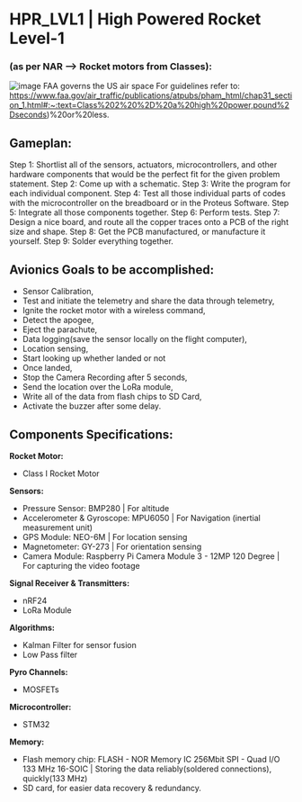 # HPR_LVL1 | High Powered Rocket Level-1
### (as per NAR --> Rocket motors from Classes):
![image](https://github.com/yup-VARUN/L1Rocket/assets/110617721/90c8edc8-8cfb-430f-9047-7eff27ad1070)
FAA governs the US air space For guidelines refer to: https://www.faa.gov/air_traffic/publications/atpubs/pham_html/chap31_section_1.html#:~:text=Class%202%20%2D%20a%20high%20power,pound%2Dseconds)%20or%20less.


## Gameplan:
Step 1: Shortlist all of the sensors, actuators, microcontrollers, and other hardware components that would be the perfect fit for the given problem statement.
Step 2: Come up with a schematic.
Step 3: Write the program for each individual component.
Step 4: Test all those individual parts of codes with the microcontroller on the breadboard or in the Proteus Software.
Step 5: Integrate all those components together.
Step 6: Perform tests.
Step 7: Design a nice board, and route all the copper traces onto a PCB of the right size and shape.
Step 8: Get the PCB manufactured, or manufacture it yourself.
Step 9: Solder everything together.

## Avionics Goals to be accomplished:
- Sensor Calibration,
- Test and initiate the telemetry and share the data through telemetry,
- Ignite the rocket motor with a wireless command,
- Detect the apogee, 
- Eject the parachute,
- Data logging(save the sensor locally on the flight computer),
- Location sensing,
- Start looking up whether landed or not 
- Once landed,
- Stop the Camera Recording after 5 seconds,
- Send the location over the LoRa module,
- Write all of the data from flash chips to SD Card,
- Activate the buzzer after some delay.

## Components Specifications:

__Rocket Motor:__
- Class I Rocket Motor

__Sensors:__
- Pressure Sensor: BMP280 | For altitude
- Accelerometer & Gyroscope: MPU6050 | For Navigation (inertial measurement unit)
- GPS Module: NEO-6M | For location sensing
- Magnetometer: GY-273 | For orientation sensing
- Camera Module: Raspberry Pi Camera Module 3 - 12MP 120 Degree | For capturing the video footage

__Signal Receiver & Transmitters:__
- nRF24
- LoRa Module

__Algorithms:__
- Kalman Filter for sensor fusion
- Low Pass filter

__Pyro Channels:__
- MOSFETs

__Microcontroller:__
- STM32

__Memory:__
- Flash memory chip: FLASH - NOR Memory IC 256Mbit SPI - Quad I/O 133 MHz 16-SOIC | Storing the data reliably(soldered connections), quickly(133 MHz)
- SD card, for easier data recovery & redundancy.
